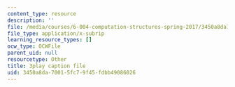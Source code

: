 ```yaml
---
content_type: resource
description: ''
file: /media/courses/6-004-computation-structures-spring-2017/3450a8da70015fc79f45fdbb49086026_swdDzsfFflo.vtt
file_type: application/x-subrip
learning_resource_types: []
ocw_type: OCWFile
parent_uid: null
resourcetype: Other
title: 3play caption file
uid: 3450a8da-7001-5fc7-9f45-fdbb49086026
---
```

